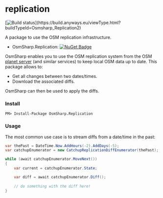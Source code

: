 # replication

[![Build status](https://build.anyways.eu/app/rest/builds/buildType:(id:Osmsharp_Replication)/statusIcon)](https://build.anyways.eu/viewType.html?buildTypeId=Osmsharp_Replication2)  

A package to use the OSM replication infrastructure.

- OsmSharp.Replication:  [![NuGet Badge](https://buildstats.info/nuget/OsmSharp.Replication?includePreReleases=true)](https://www.nuget.org/packages/OsmSharp.Replication)  

OsmSharp enables you to use the OSM replication system from the OSM [planet server](https://planet.openstreetmap.org/) (and similar services) to keep local OSM data up to date. This package allows to:

- Get all changes between two dates/times.
- Download the associated diffs.

OsmSharp can then be used to apply the diffs.

### Install

    PM> Install-Package OsmSharp.Replication


### Usage

The most common use case is to stream diffs from a date/time in the past:  

```csharp
var thePast = DateTime.Now.AddHours(-2).AddDays(-5);
var catchupEnumerator = new CatchupReplicationDiffEnumerator(thePast);

while (await catchupEnumerator.MoveNext())
{
    var current = catchupEnumerator.State;

    var diff = await catchupEnumerator.Diff();
    
    // do something with the diff here!
}
```
